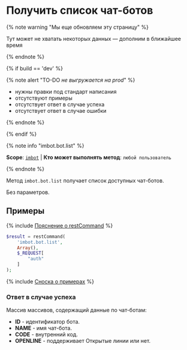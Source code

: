 # Получить список чат-ботов

{% note warning "Мы еще обновляем эту страницу" %}

Тут может не хватать некоторых данных — дополним в ближайшее время

{% endnote %}

{% if build == 'dev' %}

{% note alert "TO-DO _не выгружается на prod_" %}

- нужны правки под стандарт написания
- отсутствуют примеры
- отсутствует ответ в случае успеха
- отсутствует ответ в случае ошибки

{% endnote %}

{% endif %}

{% note info "imbot.bot.list" %}

**Scope**: [`imbot`](../scopes/permissions.md) | **Кто может выполнять метод**: `любой пользователь`

{% endnote %}

Метод `imbot.bot.list` получает список доступных чат-ботов.

Без параметров.

## Примеры

{% include [Пояснение о restCommand](./_includes/rest-command.md) %}

```php
$result = restCommand(
    'imbot.bot.list',
    Array(),
    $_REQUEST[
        "auth"
    ]
);
```

{% include [Сноска о примерах](../../_includes/examples.md) %}

### Ответ в случае успеха

Массив массивов, содержащий данные по чат-ботам:

- **ID** - идентификатор бота.
- **NAME** - имя чат-бота.
- **CODE** - внутренний код.
- **OPENLINE** - поддерживает Открытые линии или нет.